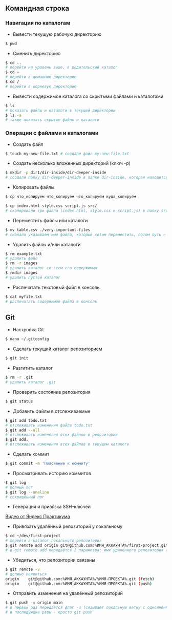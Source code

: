 ##  Командная строка

###  Навигация по каталогам

* Вывести текущую рабочую директорию

```bash
$ pwd
```

* Сменить директорию

```bash
$ cd ..
# перейти на уровень выше, в родительский каталог
$ cd ~
# перейти в домашнюю директорию
$ cd /
# перейти в корневую директорию
```

* Вывести содержимое каталога со скрытыми файлами и каталогами

```bash
$ ls
# показать файлы и каталоги в текущей директории
$ ls -a
# также показать скрытые файлы и каталоги
```

### Операции с файлами и каталогами

* Создать файл

```bash
$ touch my-new-file.txt # создали файл my-new-file.txt
```

* Создать несколько вложенных директорий (ключ -p)

```bash
$ mkdir -p dir1/dir-inside/dir-deeper-inside
# создали папку dir-deeper-inside в папке dir-inside, которая находится в папке dir1
```

* Копировать файлы

```bash
$ cp что_копируем что_копируем что_копируем куда_копируем

$ cp index.html style.css script.js src/
# скопировали три файла (index.html, style.css и script.js) в папку src
```

* Переместить файлы или каталоги

```bash
$ mv table.csv ./very-important-files
# сначала указываем имя файла, который хотим переместить, потом путь — куда перемещаем 
```

* Удалить файлы и/или каталоги

```bash
$ rm example.txt 
# удалить файл
$ rm -r images
# удалить каталог со всем его содержимым
$ rmdir images
# удалить пустой каталог
```

* Распечатать текстовый файл в консоль

```bash
$ cat myfile.txt
# распечатать содержимое файла в консоль
```

##  Git

* Настройка Git

```bash
$ nano ~/.gitconfig
```

* Сделать текущий каталог репозиторием

```bash
$ git init
```

* Разгитить каталог

```bash
$ rm -r .git
# удалить каталог .git
```

* Проверить состояние репозитория

```bash
$ git status
```

* Добавить файлы в отслеживаемые

```bash
$ git add todo.txt
# отслеживать изменения файла todo.txt
$ git add --all
# отслеживать изменения всех файлов в репозитории
$ git add.
# Отслеживать изменения всех файлов в текущем каталоге
```

* Сделать коммит

```bash
$ git commit -m 'Пояснение к коммиту'
```

* Просматривать историю коммитов

```bash
$ git log
# полный лог
$ git log --oneline
# сокращённый лог
```

* Генерация и привязка SSH-ключей

[Видео от Яндекс Практикума](https://code.s3.yandex.net/git_Basic/SSH_Screencast.mp4)

* Привязать удалённый репозиторий у локальному

```bash
$ cd ~/dev/first-project
# перейти в каталог локального репозитория
$ git remote add origin git@github.com:%ИМЯ_АККАУНТА%/first-project.git
# в git remote add передаётся 2 параметра: имя удалённого репозитория (origin) и ссылка на удалённый репозиторий
```

* Убедиться, что репозитории связаны

```bash
$ git remote -v
# должно появиться 
origin    git@github.com:%ИМЯ_АККАУНТА%/%ИМЯ-ПРОЕКТА%.git (fetch)
origin    git@github.com:%ИМЯ_АККАУНТА%/%ИМЯ-ПРОЕКТА%.git (push) 
```

* Отправить изменения на удалённый репозиторий

```bash
$ git push -u origin main
# в первый раз передаётся флаг -u (сязывает локальную ветку с одноимённой удалённой)
# в последующие разы - просто git push
```
